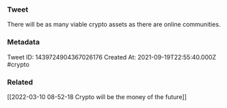 ### Tweet
There will be as many viable crypto assets as there are online communities.

### Metadata
Tweet ID: 1439724904367026176
Created At: 2021-09-19T22:55:40.000Z
#crypto

### Related
[[2022-03-10 08-52-18 Crypto will be the money of the future]]
